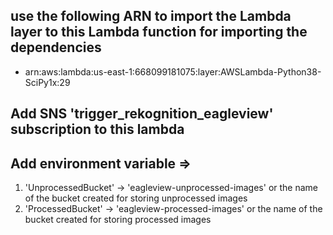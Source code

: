 ## use the following ARN to import the Lambda layer to this Lambda function for importing the dependencies

- arn:aws:lambda:us-east-1:668099181075:layer:AWSLambda-Python38-SciPy1x:29

## Add SNS 'trigger_rekognition_eagleview' subscription to this lambda 

## Add environment variable => 
1. 'UnprocessedBucket' -> 'eagleview-unprocessed-images' or the name of the bucket created for storing unprocessed images
2. 'ProcessedBucket' -> 'eagleview-processed-images' or the name of the bucket created for storing processed images
